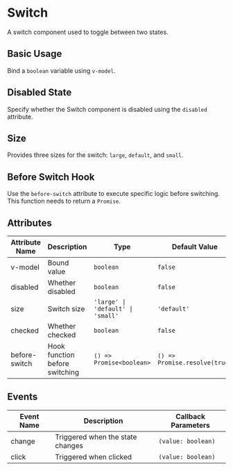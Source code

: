 # Switch

A switch component used to toggle between two states.

## Basic Usage

Bind a `boolean` variable using `v-model`.

<demo vue="../demo/switch/basic.vue" github="https://github.com/Onion-L/onionl-ui/tree/main/packages/components/switch"/>

## Disabled State

Specify whether the Switch component is disabled using the `disabled` attribute.

<demo vue="../demo/switch/disabled.vue" github="https://github.com/Onion-L/onionl-ui/tree/main/packages/components/switch"/>

## Size

Provides three sizes for the switch: `large`, `default`, and `small`.

<demo vue="../demo/switch/size.vue" github="https://github.com/Onion-L/onionl-ui/tree/main/packages/components/switch"/>

## Before Switch Hook

Use the `before-switch` attribute to execute specific logic before switching. This function needs to return a `Promise`.

<demo vue="../demo/switch/before.vue" github="https://github.com/Onion-L/onionl-ui/tree/main/packages/components/switch"/>

## Attributes

| Attribute Name | Description | Type | Default Value |
|---------------|-------------|------|---------------|
| v-model | Bound value | `boolean` | `false` |
| disabled | Whether disabled | `boolean` | `false` |
| size | Switch size | `'large' \| 'default' \| 'small'` | `'default'` |
| checked | Whether checked | `boolean` | `false` |
| before-switch | Hook function before switching | `() => Promise<boolean>` | `() => Promise.resolve(true)` |

## Events

| Event Name | Description | Callback Parameters |
|------------|-------------|---------------------|
| change | Triggered when the state changes | `(value: boolean)` |
| click | Triggered when clicked | `(value: boolean)` |
